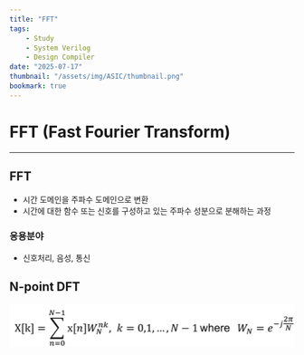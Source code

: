 ```yaml
---
title: "FFT"
tags:
    - Study
    - System Verilog
    - Design Compiler
date: "2025-07-17"
thumbnail: "/assets/img/ASIC/thumbnail.png"
bookmark: true
---
```

# FFT (Fast Fourier Transform) 
---
## FFT
- 시간 도메인을 주파수 도메인으로 변환
- 시간에 대한 함수 또는 신호를 구성하고 있는 주파수 성분으로 분해하는 과정

### 응용분야
- 신호처리, 음성, 통신 

## N-point DFT 

![alt text](../../../assets/img/ASIC/DFT.png)

